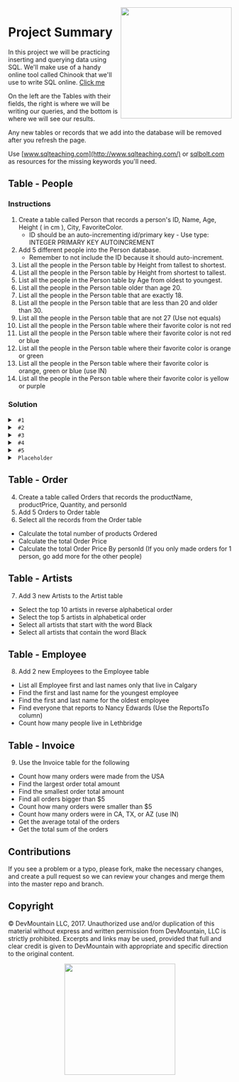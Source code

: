 <img src="https://devmounta.in/img/logowhiteblue.png" width="250" align="right">

# Project Summary

In this project we will be practicing inserting and querying data using SQL. We'll make use of a handy online tool called Chinook that we'll use to write SQL online. <a href="http://jxs.me/chinook-web/">Click me</a>

On the left are the Tables with their fields, the right is where we will be writing our queries, and the bottom is where we will see our results.  

Any new tables or records that we add into the database will be removed after you refresh the page.

Use [www.sqlteaching.com](http://www.sqlteaching.com/) or [sqlbolt.com](http://sqlbolt.com/) as resources for the missing keywords you'll need.

## Table - People

### Instructions
1. Create a table called Person that records a person's ID, Name, Age, Height ( in cm ), City, FavoriteColor. 
    * ID should be an auto-incrementing id/primary key - Use type: INTEGER PRIMARY KEY AUTOINCREMENT
2. Add 5 different people into the Person database. 
    * Remember to not include the ID because it should auto-increment.
3. List all the people in the Person table by Height from tallest to shortest.
4. List all the people in the Person table by Height from shortest to tallest.
5. List all the people in the Person table by Age from oldest to youngest.
6. List all the people in the Person table older than age 20.
7. List all the people in the Person table that are exactly 18.
8. List all the people in the Person table that are less than 20 and older than 30.
9. List all the people in the Person table that are not 27 (Use not equals)
10. List all the people in the Person table where their favorite color is not red
11. List all the people in the Person table where their favorite color is not red or blue
12. List all the people in the Person table where their favorite color is orange or green
13. List all the people in the Person table where their favorite color is orange, green or blue (use IN)
14. List all the people in the Person table where their favorite color is yellow or purple

### Solution

<details>

<summary> <code> #1 </code> </summary>

```sql
CREATE TABLE Person ( ID INTEGER PRIMARY KEY AUTOINCREMENT, Name string, Age integer, Height integer, City string, FavoriteColor string );
```

</details>

<details>

<summary> <code> #2 </code> </summary>

```sql
INSERT INTO Person ( Name, Age, Height, City, FavoriteColor ) VALUES ( "First Last", 21, 182, "City", "Color" );
```

</details>

<details>

<summary> <code> #3 </code> </summary>

```sql
SELECT * FROM Person ORDER BY Height DESC
```

</details>

<details>

<summary> <code> #4 </code> </summary>

```sql
SELECT * FROM Person ORDER BY Height ASC
```

</details>

<details>

<summary> <code> #5 </code> </summary>

```sql
SELECT * FROM Person ORDER BY Age DESC
```

</details>

<details>

<summary> <code> Placeholder </code> </summary>

```sql
INSERT INTO Person ( Name, Age, Height, City, FavoriteColor ) VALUES ( "First Last", 21, 152, "Provo", "Red" );
INSERT INTO Person ( Name, Age, Height, City, FavoriteColor ) VALUES ( "First Last", 14, 200, "Lehi", "Blue" );
INSERT INTO Person ( Name, Age, Height, City, FavoriteColor ) VALUES ( "First Last", 19, 182, "Salt Lake", "Orange" );
INSERT INTO Person ( Name, Age, Height, City, FavoriteColor ) VALUES ( "First Last", 17, 100, "American Fork", "Pink" );
INSERT INTO Person ( Name, Age, Height, City, FavoriteColor ) VALUES ( "First Last", 25, 201, "Daytona Beach", "Green" );
```

</details>

## Table - Order
4. Create a table called Orders that records the productName, productPrice, Quantity, and personId  
5. Add 5 Orders to Order table
6. Select all the records from the Order table

  * Calculate the total number of products Ordered
  * Calculate the total Order Price
  * Calculate the total Order Price By personId (If you only made orders for 1 person, go add more for the other people)

## Table - Artists
7. Add 3 new Artists to the Artist table 

 * Select the top 10 artists in reverse alphabetical order
 * Select the top 5 artists in alphabetical order
 * Select all artists that start with the word Black
 * Select all artists that contain the word Black

## Table - Employee
8. Add 2 new Employees to the Employee table

* List all Employee first and last names only that live in Calgary
* Find the first and last name for the youngest employee
* Find the first and last name for the oldest employee
* Find everyone that reports to Nancy Edwards (Use the ReportsTo column)
* Count how many people live in Lethbridge

## Table - Invoice 
9. Use the Invoice table for the following

* Count how many orders were made from the USA
* Find the largest order total amount
* Find the smallest order total amount
* Find all orders bigger than $5
* Count how many orders were smaller than $5
* Count how many orders were in CA, TX, or AZ (use IN)
* Get the average total of the orders
* Get the total sum of the orders

## Contributions

If you see a problem or a typo, please fork, make the necessary changes, and create a pull request so we can review your changes and merge them into the master repo and branch.

## Copyright

© DevMountain LLC, 2017. Unauthorized use and/or duplication of this material without express and written permission from DevMountain, LLC is strictly prohibited. Excerpts and links may be used, provided that full and clear credit is given to DevMountain with appropriate and specific direction to the original content.

<p align="center">
<img src="https://devmounta.in/img/logowhiteblue.png" width="250">
</p>

